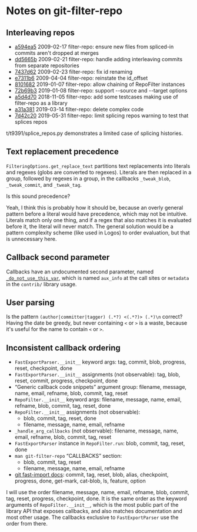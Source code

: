 # Notes on git-filter-repo

## Interleaving repos

- [a594ea5] 2009-02-17 filter-repo: ensure new files from spliced-in commits aren't dropped at merges
- [dd5665b] 2009-02-21 filter-repo: handle adding interleaving commits from separate repositories
- [7437d62] 2009-02-23 filter-repo: fix id renaming
- [e7311b6] 2009-04-04 filter-repo: reinstate the id_offset
- [8101682] 2019-01-07 filter-repo: allow chaining of RepoFilter instances
- [72b69b3] 2019-01-08 filter-repo: support --source and --target options
- [a5d4d70] 2018-11-05 filter-repo: add some testcases making use of filter-repo as a library
- [a31a381] 2019-03-14 filter-repo: delete complex code
- [7d42c20] 2019-05-31 filter-repo: limit splicing repos warning to test that splices repos

t/t9391/splice_repos.py demonstrates a limited case of splicing histories.

[a594ea5]: https://github.com/newren/git-filter-repo/commit/a594ea530abe42e1074eb59935e7599bb896fd4e
[dd5665b]: https://github.com/newren/git-filter-repo/commit/dd5665b7ece15065196e1cc6168699aa75e3c6e3
[7437d62]: https://github.com/newren/git-filter-repo/commit/7437d62329e84472e77f6395aad1c5bb50ff744d
[e7311b6]: https://github.com/newren/git-filter-repo/commit/e7311b6db937c6f6927995c35870e5fd92ce9009
[8101682]: https://github.com/newren/git-filter-repo/commit/81016821a1a5b388f3e9f9bf5c612d207db57ed7
[72b69b3]: https://github.com/newren/git-filter-repo/commit/72b69b3dbe9aacc0138245fc61a0a5db1950ab8d
[a5d4d70]: https://github.com/newren/git-filter-repo/commit/a5d4d70876ad51ad710cc800ff34b5a2c326c8aa
[a31a381]: https://github.com/newren/git-filter-repo/commit/a31a381fb81fe3ec7169ee4fcaada8f75505e527
[7d42c20]: https://github.com/newren/git-filter-repo/commit/7d42c2093cd4e6690dda5e9c9a1139d4be9ab69b

## Text replacement precedence

`FilteringOptions.get_replace_text` partitions text replacements into literals
and regexes (globs are converted to regexes). Literals are then replaced in a
group, followed by regexes in a group, in the callbacks `_tweak_blob`,
`_tweak_commit`, and `_tweak_tag`.

Is this sound precedence?

Yeah, I think this is probably how it should be, because an overly general
pattern before a literal would have precedence, which may not be intuitive.
Literals match only one thing, and if a regex that also matches it is evaluated
before it, the literal will never match. The general solution would be a pattern
complexity scheme (like used in Logos) to order evaluation, but that is
unnecessary here.

## Callback second parameter

Callbacks have an undocumented second parameter, named [`_do_not_use_this_var`](https://github.com/newren/git-filter-repo/blob/4bc9022afce5e2e138596bbecf4df310212ae164/git-filter-repo#L2840),
which is named `aux_info` at the call sites or `metadata` in the `contrib/`
library usage.

## User parsing

Is the pattern `(author|committer|tagger) (.*?) <(.*?)> (.*)\n` correct? Having
the date be greedy, but never containing `<` or `>` is a waste, because it's
useful for the name to contain `<` or `>`.

## Inconsistent callback ordering

- `FastExportParser.__init__` keyword args: tag, commit, blob, progress, reset,
  checkpoint, done
- `FastExportParser.__init__` assignments (not observable): tag, blob, reset,
  commit, progress, checkpoint, done
- “Generic callback code snippets” argument group: filename, message, name,
  email, refname, blob, commit, tag, reset
- `RepoFilter.__init__` keyword args: filename, message, name, email, refname,
  blob, commit, tag, reset, done
- `RepoFilter.__init__` assignments (not observable):
  - blob, commit, tag, reset, done
  - filename, message, name, email, refname
- `_handle_arg_callbacks` (not observable): filename, message, name, email,
  refname, blob, commit, tag, reset
- `FastExportParser` instance in `RepoFilter.run`: blob, commit, tag, reset,
  done
- `man git-filter-repo` “CALLBACKS” section:
  - blob, commit, tag, reset
  - filename, message, name, email, refname
- [git fast-import docs](https://git-scm.com/docs/git-fast-import#_commands):
  commit, tag, reset, blob, alias, checkpoint, progress, done, get-mark,
  cat-blob, ls, feature, option

I will use the order filename, message, name, email, refname, blob, commit, tag,
reset, progress, checkpoint, done. It is the same order as the keyword arguments
of `RepoFilter.__init__`, which is the most public part of the library API that
exposes callbacks, and also matches documentation and most other usage. The
callbacks exclusive to `FastExportParser` use the order from there.

